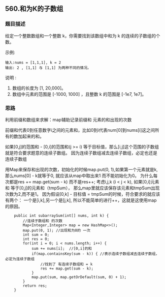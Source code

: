 ## 560.和为K的子数组

### 题目描述
给定一个整数数组和一个整数 k，你需要找到该数组中和为 k 的连续的子数组的个数。

示例:
```
输入:nums = [1,1,1], k = 2
输出: 2 , [1,1] 与 [1,1] 为两种不同的情况。
```

说明 :
1. 数组的长度为 [1, 20,000]。
2. 数组中元素的范围是 [-1000, 1000] ，且整数 k 的范围是 [-1e7, 1e7]。


### 思路
利用前缀和数组来求解：map辅助记录前缀和 元素的和出现的次数

前缀和代表0到任意数字i之间的元素和，比如0到i代表num[0]到nums[i]这之间所有的数加起来的和。

如果[0,j]的范围和 - [0,i]的范围和(j >= i) 等于目标值，那么[i,j]这个范围的子数组
就是符合要求题意的连续子数组。 因为连续子数组减去连续子数组，必定也还是连续子数组

用Map来保存和出现的次数，初始化的时候map.put(0, 1),如果第一个元素就是k, 那么nums[0] - k就等于0, 就应该从map中取出来1 而不能初始化为0。
为什么每次都是res += map.get(sum - k) 而不是res++; 考虑i,j,k (i < j < k), 如果[0,i]元素和 等于[0,j]的元素和（tmpSum），
那么map里就应该保存该元素和tmpSum出现次数为2,而不是1。 因为假设[0,k] - 目标值 = tmpSum的时候，符合要求的就应该有两个：
一个是[i,k],另一个是[j,k], 所以不能简单的进行++，这就是这使用map的原因。
```   
    public int subarraySum(int[] nums, int k) {
        //连续子数组和 的次数
        Map<Integer,Integer> map = new HashMap<>();
        map.put(0, 1); //出现和为0的 一次
        int sum = 0;
        int res = 0;
        for(int i = 0; i < nums.length; i++) {
            sum += nums[i];  //[0,i]的和
            if(map.containsKey(sum - k)) { //表示连续子数组减去连续子数组，必定为连续子数组
                //找到了 有连续子数组和 = k
                res += map.get(sum - k);
            }
            map.put(sum, map.getOrDefault(sum, 0) + 1);
        }
        return res;
    }
```

